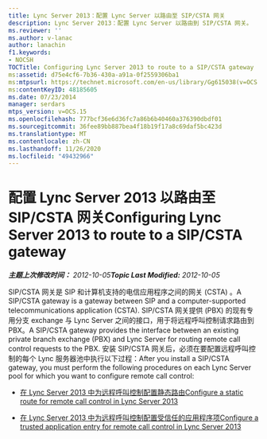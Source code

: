 ```yaml
---
title: Lync Server 2013：配置 Lync Server 以路由至 SIP/CSTA 网关
description: Lync Server 2013：配置 Lync Server 以路由到 SIP/CSTA 网关。
ms.reviewer: ''
ms.author: v-lanac
author: lanachin
f1.keywords:
- NOCSH
TOCTitle: Configuring Lync Server 2013 to route to a SIP/CSTA gateway
ms:assetid: d75e4cf6-7b36-430a-a91a-0f2559306ba1
ms:mtpsurl: https://technet.microsoft.com/en-us/library/Gg615038(v=OCS.15)
ms:contentKeyID: 48185605
ms.date: 07/23/2014
manager: serdars
mtps_version: v=OCS.15
ms.openlocfilehash: 777bcf36e6d36fc7a86b6b40460a376390dbdf01
ms.sourcegitcommit: 36fee89bb887bea4f18b19f17a8c69daf5bc423d
ms.translationtype: MT
ms.contentlocale: zh-CN
ms.lasthandoff: 11/26/2020
ms.locfileid: "49432966"
---
```

# <a name="configuring-lync-server-2013-to-route-to-a-sipcsta-gateway"></a><span data-ttu-id="2eb80-103">配置 Lync Server 2013 以路由至 SIP/CSTA 网关</span><span class="sxs-lookup"><span data-stu-id="2eb80-103">Configuring Lync Server 2013 to route to a SIP/CSTA gateway</span></span>

<div data-xmlns="http://www.w3.org/1999/xhtml">

<div class="topic" data-xmlns="http://www.w3.org/1999/xhtml" data-msxsl="urn:schemas-microsoft-com:xslt" data-cs="https://msdn.microsoft.com/">

<div data-asp="https://msdn2.microsoft.com/asp">



</div>

<div id="mainSection">

<div id="mainBody"><span data-ttu-id="2eb80-104">

<span> </span></span><span class="sxs-lookup"><span data-stu-id="2eb80-104">

<span> </span></span></span>

<span data-ttu-id="2eb80-105">_**主题上次修改时间：** 2012-10-05_</span><span class="sxs-lookup"><span data-stu-id="2eb80-105">_**Topic Last Modified:** 2012-10-05_</span></span>

<span data-ttu-id="2eb80-106">SIP/CSTA 网关是 SIP 和计算机支持的电信应用程序之间的网关 (CSTA) 。</span><span class="sxs-lookup"><span data-stu-id="2eb80-106">A SIP/CSTA gateway is a gateway between SIP and a computer-supported telecommunications application (CSTA).</span></span> <span data-ttu-id="2eb80-107">SIP/CSTA 网关提供 (PBX) 的现有专用分支 exchange 与 Lync Server 之间的接口，用于将远程呼叫控制请求路由到 PBX。</span><span class="sxs-lookup"><span data-stu-id="2eb80-107">A SIP/CSTA gateway provides the interface between an existing private branch exchange (PBX) and Lync Server for routing remote call control requests to the PBX.</span></span> <span data-ttu-id="2eb80-108">安装 SIP/CSTA 网关后，必须在要配置远程呼叫控制的每个 Lync 服务器池中执行以下过程：</span><span class="sxs-lookup"><span data-stu-id="2eb80-108">After you install a SIP/CSTA gateway, you must perform the following procedures on each Lync Server pool for which you want to configure remote call control:</span></span>

  - [<span data-ttu-id="2eb80-109">在 Lync Server 2013 中为远程呼叫控制配置静态路由</span><span class="sxs-lookup"><span data-stu-id="2eb80-109">Configure a static route for remote call control in Lync Server 2013</span></span>](lync-server-2013-configure-a-static-route-for-remote-call-control.md)

  - [<span data-ttu-id="2eb80-110">在 Lync Server 2013 中为远程呼叫控制配置受信任的应用程序项</span><span class="sxs-lookup"><span data-stu-id="2eb80-110">Configure a trusted application entry for remote call control in Lync Server 2013</span></span>](lync-server-2013-configure-a-trusted-application-entry-for-remote-call-control.md)

<span data-ttu-id="2eb80-111"></div>

<span> </span>

</div>

</div>

</span><span class="sxs-lookup"><span data-stu-id="2eb80-111"></div>

<span> </span>

</div>

</div>

</span></span></div>

